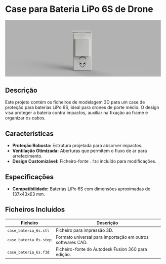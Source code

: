# Case para Bateria LiPo 6S de Drone

![Imagem do Case da Bateria](images/front_view.png)

##  Descrição

Este projeto contém os ficheiros de modelagem 3D para um case de proteção para baterias LiPo 6S, ideal para drones de porte médio. O design visa proteger a bateria contra impactos, auxiliar na fixação ao frame e organizar os cabos.

##  Características

* **Proteção Robusta:** Estrutura projetada para absorver impactos.
* **Ventilação Otimizada:** Aberturas que permitem o fluxo de ar para arrefecimento.
* **Design Customizável:** Ficheiro-fonte `.f3d` incluído para modificações.

##  Especificações

* **Compatibilidade:** Baterias LiPo 6S com dimensões aproximadas de 137x43x63 mm.

## Ficheiros Incluídos

| Ficheiro                 | Descrição                                                                 |
| ------------------------ | ------------------------------------------------------------------------- |
| `case_bateria_6s.stl`    | Ficheiro para impressão 3D.                                               |
| `case_bateria_6s.step`   | Formato universal para importação em outros softwares CAD.                  |
| `case_bateria_6s.f3d`    | Ficheiro-fonte do Autodesk Fusion 360 para edição.                        |



